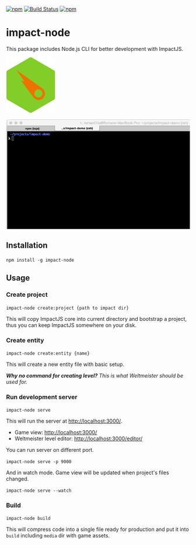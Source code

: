[![npm](https://img.shields.io/npm/v/impact-node.svg)](https://www.npmjs.com/package/impact-node)
[![Build Status](https://travis-ci.org/roman01la/impact-node.svg?branch=master)](https://travis-ci.org/roman01la/impact-node)
[![npm](https://img.shields.io/npm/dm/impact-node.svg)](https://www.npmjs.com/package/impact-node)

impact-node
===========

This package includes Node.js CLI for better development with ImpactJS.

![impact-node logo composed of Node.js and Impact logos](impact-node_logo.png)

![impact-node workflow animated gif](impact-node_workflow.gif)

## Installation

`npm install -g impact-node`

## Usage

### Create project

`impact-node create:project {path to impact dir}`

This will copy ImpactJS core into current directory and bootstrap a project, thus you can keep ImpactJS somewhere on your disk.

### Create entity

`impact-node create:entity {name}`

This will create a new entity file with basic setup.

***Why no command for creating level?***
*This is what Weltmeister should be used for.*

### Run development server

`impact-node serve`

This will run the server at [http://localhost:3000/](localhost:3000).

- Game view: [http://localhost:3000/](localhost:3000/)
- Weltmeister level editor: [http://localhost:3000/editor/](localhost:3000/editor/)

You can run server on different port.

`impact-node serve -p 9000`

And in watch mode. Game view will be updated when project's files changed.

`impact-node serve --watch`

### Build

`impact-node build`

This will compress code into a single file ready for production and put it into `build` including `media` dir with game assets.

